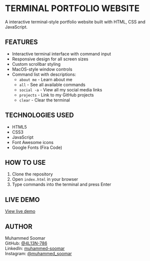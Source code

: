 # TERMINAL PORTFOLIO WEBSITE

A interactive terminal-style portfolio website built with HTML, CSS and JavaScript.

## FEATURES

- Interactive terminal interface with command input
- Responsive design for all screen sizes
- Custom scrollbar styling
- MacOS-style window controls
- Command list with descriptions:
  - `about me` - Learn about me
  - `all` - See all available commands
  - `social -a` - View all my social media links
  - `projects` - Link to my GitHub projects
  - `clear` - Clear the terminal

## TECHNOLOGIES USED

- HTML5
- CSS3
- JavaScript
- Font Awesome icons
- Google Fonts (Fira Code)

## HOW TO USE

1. Clone the repository
2. Open `index.html` in your browser
3. Type commands into the terminal and press Enter

## LIVE DEMO

[View live demo](#https://4l13n-786.github.io/terminal-portfolio/)

## AUTHOR

Muhammed Soomar  
GitHub: [@4L13N-786](https://github.com/4L13N-786)  
LinkedIn: [muhammed-soomar](https://www.linkedin.com/in/muhammed-soomar-6916272b7/)  
Instagram: [@muhammed_soomar](https://www.instagram.com/muhammed_soomar/)
